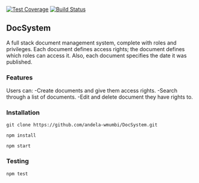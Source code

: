 [![Test Coverage](https://codeclimate.com/github/codeclimate/codeclimate/badges/coverage.svg)](https://codeclimate.com/github/codeclimate/andela-wmumbi/DocSystem/coverage)
[![Build Status](https://travis-ci.org/andela-wmumbi/DocSystem.svg?branch=master)](https://travis-ci.org/andela-wmumbi/DocSystem)

## DocSystem
A full stack document management system, complete with roles and privileges. Each document defines access rights; the document defines which roles can access it. Also, each document specifies the date it was published.

### Features
Users can:
    -Create documents and give them access rights.
    -Search through a list of documents.
    -Edit and delete document they have rights to.

### Installation
    git clone https://github.com/andela-wmumbi/DocSystem.git

    npm install

    npm start

### Testing
    npm test



